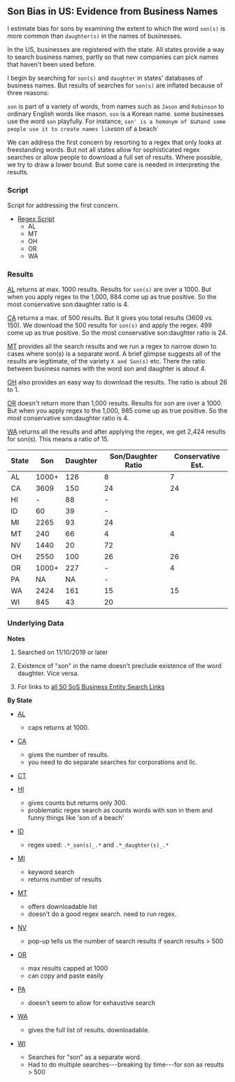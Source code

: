 ## Son Bias in US: Evidence from Business Names

I estimate bias for sons by examining the extent to which the word `son(s)` is more common than `daughter(s)` in the names of businesses. 


In the US, businesses are registered with the state. All states provide a way to search business names, partly so that new companies can pick names that haven't been used before. 

I begin by searching for `son(s)` and `daughter` in states' databases of business names. But results of searches for `son(s)` are inflated because of three reasons:

`son` is part of a variety of words, from names such as `Jason` and `Robinson` to ordinary English words like mason. 
`son` is a Korean name. 
some businesses use the word `son` playfully. For instance, `son' is a homonym of `sun` and some people use it to create names like `son of a beach`

We can address the first concern by resorting to a regex that only looks at freestanding words. But not all states allow for sophisticated regex searches or allow people to download a full set of results. Where possible, we try to draw a lower bound. But some care is needed in interpreting the results.

### Script

Script for addressing the first concern.

* [Regex Script](scripts/dson.R)
    - AL
    - MT
    - OH
    - OR
    - WA

### Results 

[AL](data/al) returns at max. 1000 results. Results for `son(s)` are over a 1000. But when you apply regex to the 1,000, 884 come up as true positive. So the most conservative son:daughter ratio is 4. 

[CA](data/ca) returns a max. of 500 results. But it gives you total results (3609 vs. 150). We download the 500 results for `son(s)` and apply the regex. 499 come up as true positive. So the most conservative son:daughter ratio is 24. 

[MT](data/mt/) provides all the search results and we run a regex to narrow down to cases where son(s) is a separate word. A brief glimpse suggests all of the results are legitimate, of the variety `X and Son(s)` etc. There the ratio between business names with the word son and daughter is about 4. 

[OH](data/oh/) also provides an easy way to download the results. The ratio is about 26 to 1.   

[OR](data/or/) doesn't return more than 1,000 results. Results for son are over a 1000. But when you apply regex to the 1,000, 985 come up as true positive. So the most conservative son:daughter ratio is 4. 

[WA](data/wa/) returns all the results and after applying the regex, we get 2,424 results for son(s). This means a ratio of 15. 

| State | Son    | Daughter| Son/Daughter Ratio | Conservative Est. | 
|-------|--------|---------|--------------------|-------------------|
|  AL   |  1000+ |  126    |        8           |        7          |
|  CA   |  3609  |  150    |        24          |        24         |
|  HI   |   -    |  88     |        -           |                   |
|  ID   |  60    |  39     |        -           |                   | 
|  MI   |  2265  |  93     |        24          |                   |
|  MT   |  240   |  66     |        4           |         4         |
|  NV   |  1440  |  20     |        72          |                   |
|  OH   |  2550  |  100    |        26          |        26         |
|  OR   |  1000+ |  227    |        -           |         4         |
|  PA   |   NA   |  NA     |        -           |                   |
|  WA   |  2424  |  161    |        15          |         15        |
|  WI   |  845   |  43     |        20          |                   |

### Underlying Data

**Notes**

1. Searched on 11/10/2019 or later

2. Existence of "son" in the name doesn't preclude existence of the word daughter. Vice versa. 

3. For links to [all 50 SoS Business Entity Search Links](https://www.llcuniversity.com/50-secretary-of-state-sos-business-entity-search/)

**By State**

* [AL](https://www.sos.alabama.gov/government-records/business-entity-records)
    - caps returns at 1000.

* [CA](https://businesssearch.sos.ca.gov/)
    - gives the number of results. 
    - you need to do separate searches for corporations and llc. 

* [CT](https://www.concord-sots.ct.gov/CONCORD/online?sn=PublicInquiry&eid=9740)

* [HI](https://hbe.ehawaii.gov/documents/search.html)
    - gives counts but returns only 300. 
    - problematic regex search as counts words with son in them and funny things like 'son of a beach'

* [ID](https://sosbiz.idaho.gov/search/business)
    - regex used: `.*_son(s)_.*` and `.*_daughter(s)_.*`

* [MI](https://cofs.lara.state.mi.us/SearchApi/Search/Search)
    - keyword search
    - returns number of results

* [MT](https://sosmt.gov/business/)
    - offers downloadable list
    - doesn't do a good regex search. need to run regex.

* [NV](https://esos.nv.gov/EntitySearch/OnlineEntitySearch)
    - pop-up tells us the number of search results if search results > 500

* [OR](http://egov.sos.state.or.us/br/pkg_web_name_srch_inq.login)
    - max results capped at 1000
    - can copy and paste easily

* [PA](https://www.corporations.pa.gov/Search/corpsearch) 
    - doesn't seem to allow for exhaustive search

* [WA](https://ccfs.sos.wa.gov/#/)
    - gives the full list of results. downloadable.

* [WI](https://www.wdfi.org/apps/CorpSearch/Advanced.aspx?type=Simple&q=son)
    - Searches for "son" as a separate word.
    - Had to do multiple searches---breaking by time---for son as results > 500

